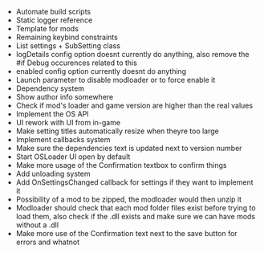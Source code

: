 - Automate build scripts
- Static logger reference
- Template for mods
- Remaining keybind constraints
- List settings + SubSetting class
- logDetails config option doesnt currently do anything, also remove the #if Debug occurences related  to this
- enabled config option currently doesnt do anything
- Launch parameter to disable modloader or to force enable it
- Dependency system
- Show author info somewhere
- Check if mod's loader and game version are higher than the real values
- Implement the OS API
- UI rework with UI from in-game
- Make setting titles automatically resize when theyre too large
- Implement callbacks system
- Make sure the dependencies text is updated next to version number 
- Start OSLoader UI open by default
- Make more usage of the Confirmation textbox to confirm things
- Add unloading system
- Add OnSettingsChanged callback for settings if they want to implement it
- Possibility of a mod to be zipped, the modloader would then unzip it
- Modloader should check that each mod folder files exist before trying to load them, also check if the .dll exists and make sure we can have mods without a .dll
- Make more use of the Confirmation text next to the save button for errors and whatnot
